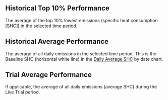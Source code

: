 ## Historical Top 10% Performance

The average of the top 10% lowest emissions (specific heat consumption [SHC]) in the selected time period.

## Historical Average Performance

The average of all daily emissions in the selected time period. This is the Baseline SHC (horizontal white line) in the [Daily Average SHC](heu_average_shc_date.md) by date chart.

## Trial Average Performance

If applicable, the average of all daily emissions (average SHC) during the Live Trial period.
